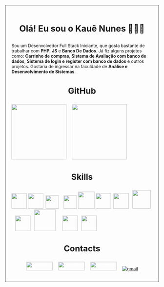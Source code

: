 <div style='border:1px solid black;width:auto;padding:20px;'>

<h1 style='text-align:center'>Olá! Eu sou o Kauê Nunes 🧑🏻‍💻</h1>

<p style='text-align:justify;font-size:30px;'>

Sou um Desenvolvedor Full Stack Iniciante, que gosta bastante de trabalhar com <strong>PHP</strong>, <strong>JS</strong> e <strong>Banco De Dados</strong>. Já fiz alguns projetos como: <strong>Carrinho de compras</strong>, <strong>Sistema de Avaliação com banco de dados</strong>, <strong>Sistema de login e register com banco de dados</strong> e outros projetos. Gostaria de ingressar na faculdade de <strong>Análise e Desenvolvimento de Sistemas</strong>.

</p>

<div>

<h3 style='text-align:center;font-size:27px;'>GitHub</h3>


<img height="180em" src="https://github-readme-stats.vercel.app/api?username=KaueNunez&show_icons=true&theme=dracula">&emsp;
<img height="180em" src="https://github-readme-stats.vercel.app/api/top-langs/?username=KaueNunez&layout=donut&show_icons=true&theme=dracula">
</div>

<div>

<h3 style='text-align:center;font-size:27px;'>Skills</h3>

<div style='display:inline;'>
<img src="https://cdn.jsdelivr.net/gh/devicons/devicon/icons/html5/html5-original-wordmark.svg" width='50px'>
<img src="https://cdn.jsdelivr.net/gh/devicons/devicon/icons/css3/css3-original-wordmark.svg" width='50px'/>&nbsp;
<img src="https://cdn.jsdelivr.net/gh/devicons/devicon/icons/bootstrap/bootstrap-original-wordmark.svg" width='43px'/>&nbsp;&nbsp;&nbsp;
<img src="https://cdn.jsdelivr.net/gh/devicons/devicon/icons/javascript/javascript-original.svg" width='43px'/>
<img src="https://cdn.jsdelivr.net/gh/devicons/devicon/icons/java/java-original-wordmark.svg" width='55px' />
<img src="https://cdn.jsdelivr.net/gh/devicons/devicon/icons/php/php-original.svg" width='50px'/>&nbsp;
<img src="https://cdn.jsdelivr.net/gh/devicons/devicon/icons/python/python-original-wordmark.svg" width='50px'/>&nbsp;&nbsp;
<img src="https://cdn.jsdelivr.net/gh/devicons/devicon/icons/mysql/mysql-original-wordmark.svg" width='60px'/>&nbsp;&nbsp;
<img src="https://cdn.jsdelivr.net/gh/devicons/devicon/icons/postgresql/postgresql-original-wordmark.svg" width='50px'/>&nbsp;&nbsp;
<img src="https://cdn.jsdelivr.net/gh/devicons/devicon/icons/oracle/oracle-original.svg" width='70px' />
&nbsp;&nbsp;&nbsp;&nbsp;
<img src="https://cdn.jsdelivr.net/gh/devicons/devicon/icons/git/git-original-wordmark.svg" width='50px'/>&nbsp;&nbsp;
<img src="https://cdn.jsdelivr.net/gh/devicons/devicon/icons/github/github-original-wordmark.svg" width='50px'/>
</div>
</div>

<div>

<h3 style='text-align:center;font-size:27px;'>Contacts</h3>

<div style='text-align:center'>

<a href="https://github.com/KaueNunez" style="color:white;"><img aling="center" alt="github" src="https://img.shields.io/badge/GitHub-100000?style=for-the-badge&logo=github&logoColor=white)](https://github.com/KaueNunez" width="87px" height="28px"></a> 
&emsp;<a href="https://www.linkedin.com/in/kau%C3%AA-nunes-960b2b268/" style="color:white;"><img aling="center" alt="linkedin" src="https://img.shields.io/badge/LinkedIn-0077B5?style=for-the-badge&logo=linkedin&logoColor=white" width="87px" height="28px"> </a>
&emsp;<a href="https://www.instagram.com/eukauenz/" style="color:white;"><img aling="center" alt="instagram" src="https://img.shields.io/badge/Instagram-E4405F?style=for-the-badge&logo=instagram&logoColor=white" width="87px" height="28px"> </a>
&emsp;<a href="mailto:kauenunes1307@gmail.com"><img aling="center" alt="gmail" src="https://img.shields.io/badge/Gmail-D14836?style=for-the-badge&logo=gmail&logoColor=white"> <span style="position: absolute;margin-top: 3px;"></a>

          

</div>

</div>

</div>

